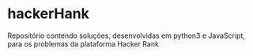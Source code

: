 # hackerHank

Repositório contendo soluções, desenvolvidas em python3 e JavaScript, para os problemas da plataforma Hacker Rank 
